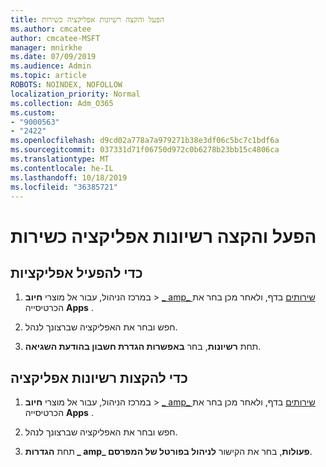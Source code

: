 ```yaml
---
title: הפעל והקצה רשיונות אפליקציה כשירות
ms.author: cmcatee
author: cmcatee-MSFT
manager: mnirkhe
ms.date: 07/09/2019
ms.audience: Admin
ms.topic: article
ROBOTS: NOINDEX, NOFOLLOW
localization_priority: Normal
ms.collection: Adm_O365
ms.custom:
- "9000563"
- "2422"
ms.openlocfilehash: d9cd02a778a7a979271b38e3df06c5bc7c1bdf6a
ms.sourcegitcommit: 037331d71f06750d972c0b6278b23bb15c4806ca
ms.translationtype: MT
ms.contentlocale: he-IL
ms.lasthandoff: 10/18/2019
ms.locfileid: "36385721"
---
```

# <a name="activate-and-assign-software-as-a-service-app-licenses"></a>הפעל והקצה רשיונות אפליקציה כשירות 

## <a name="to-activate-apps"></a>כדי להפעיל אפליקציות

1. במרכז הניהול, עבור אל מוצרי **חיוב** > [_ amp_ שירותים](https://go.microsoft.com/fwlink/p/?linkid=842054) בדף, ולאחר מכן בחר את הכרטיסייה **Apps** .

2. חפש ובחר את האפליקציה שברצונך לנהל.

3. תחת **רשיונות**, בחר **באפשרות הגדרת חשבון בהודעת השגיאה**.  

## <a name="to-assign-app-licenses"></a>כדי להקצות רשיונות אפליקציה

1. במרכז הניהול, עבור אל מוצרי **חיוב** > [_ amp_ שירותים](https://go.microsoft.com/fwlink/p/?linkid=842054) בדף, ולאחר מכן בחר את הכרטיסייה **Apps** .

2. חפש ובחר את האפליקציה שברצונך לנהל.  

3. תחת **הגדרות _ amp_ פעולות**, בחר את הקישור **לניהול בפורטל של המפרסם**.